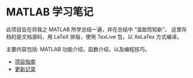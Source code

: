 # MATLAB 学习笔记

此项目旨在将我之 MATLAB 所学总结一遍，并在总结中 “温故而知新”。
这里存档的是文档源码，用 LaTeX 排版，使用 TexLive 包，以 XeLaTex 方式编译。

主要内容包括: MATLAB 功能介绍，函数介绍，以及编程技巧。

- [项目指南](./docs/README.md)
- [更新记录](./docs/UPDATE.md)